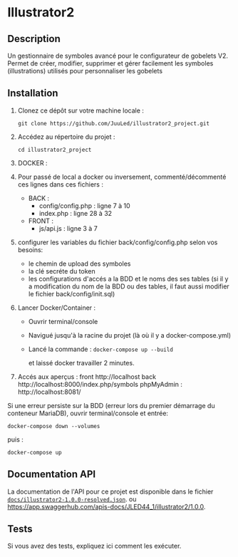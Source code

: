 # Illustrator2

## Description

Un gestionnaire de symboles avancé pour le configurateur de gobelets V2. Permet de créer, modifier, supprimer et gérer facilement les symboles (illustrations) utilisés pour personnaliser les gobelets

## Installation

1. Clonez ce dépôt sur votre machine locale :

	```git clone https://github.com/JuuLed/illustrator2_project.git```


2. Accédez au répertoire du projet :

	```cd illustrator2_project```

3. DOCKER :

4. Pour passé de local a docker ou inversement, commenté/décommenté ces lignes dans ces fichiers :
	- BACK :
		- config/config.php : ligne 7 à 10
		- index.php	 : ligne 28 à 32
	- FRONT :
		- js/api.js	 : ligne 3 à 7

5. configurer les variables du fichier back/config/config.php selon vos besoins:
	- le chemin de upload des symboles
	- la clé secréte du token
	- les configurations d'accés a la BDD et le noms des ses tables 
	(si il y a modification du nom de la BDD ou des tables, il faut aussi modifier le fichier back/config/init.sql)

6. Lancer Docker/Container :
	- Ouvrir terminal/console
	- Navigué jusqu'à la racine du projet (là où il y a docker-compose.yml)
	- Lancé la commande : 
		```docker-compose up --build```
		
		et laissé docker travailler 2 minutes.

7. Accés aux aperçus :
	front 
		http://localhost
	back
		http://localhost:8000/index.php/symbols
	phpMyAdmin :
		http://localhost:8081/


Si une erreur persiste sur la BDD (erreur lors du premier démarrage du conteneur MariaDB), ouvrir terminal/console et entrée:

```docker-compose down --volumes```

puis :

```docker-compose up```

## Documentation API

La documentation de l'API pour ce projet est disponible dans le fichier [`docs/illustrator2-1.0.0-resolved.json`](docs/illustrator2-1.0.0-resolved.json).
ou https://app.swaggerhub.com/apis-docs/JLED44_1/illustrator2/1.0.0.

## Tests

Si vous avez des tests, expliquez ici comment les exécuter.


